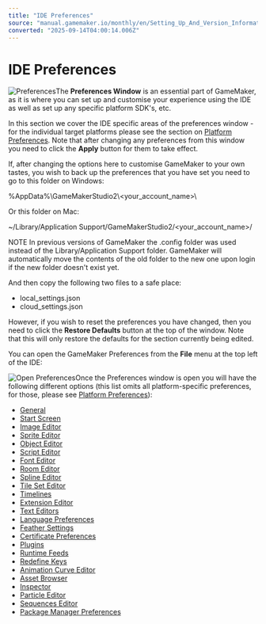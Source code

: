 ```yaml
---
title: "IDE Preferences"
source: "manual.gamemaker.io/monthly/en/Setting_Up_And_Version_Information/IDE_Preferences.htm"
converted: "2025-09-14T04:00:14.006Z"
---
```


# IDE Preferences

![Preferences](../assets/Images/Setup_And_Version/Getting_Started_Prefs.png)The **Preferences Window** is an essential part of GameMaker, as it is where you can set up and customise your experience using the IDE as well as set up any specific platform SDK's, etc.

In this section we cover the IDE specific areas of the preferences window - for the individual target platforms please see the section on [Platform Preferences](Platform_Preferences.md). Note that after changing any preferences from this window you need to click the **Apply** button for them to take effect.

If, after changing the options here to customise GameMaker to your own tastes, you wish to back up the preferences that you have set you need to go to this folder on Windows:

%AppData%\\GameMakerStudio2\\<your\_account\_name>\\

Or this folder on Mac:

~/Library/Application Support/GameMakerStudio2/<your\_account\_name>/

NOTE In previous versions of GameMaker the .config folder was used instead of the Library/Application Support folder. GameMaker will automatically move the contents of the old folder to the new one upon login if the new folder doesn't exist yet.

And then copy the following two files to a safe place:

-   local\_settings.json
-   cloud\_settings.json

However, if you wish to reset the preferences you have changed, then you need to click the **Restore Defaults** button at the top of the window. Note that this will only restore the defaults for the section currently being edited.

You can open the GameMaker Preferences from the **File** menu at the top left of the IDE:

![Open Preferences](../assets/Images/Setup_And_Version/Getting_Started_OpenPrefs.png)Once the Preferences window is open you will have the following different options (this list omits all platform-specific preferences, for those, please see [Platform Preferences](Platform_Preferences.md)):

-   [General](IDE_Preferences/General_Preferences.md)
-   [Start Screen](IDE_Preferences/Start_Screen_Preferences.md)
-   [Image Editor](IDE_Preferences/Image_Editor_Preferences.md)
-   [Sprite Editor](IDE_Preferences/Sprite_Editor_Preferences.md)
-   [Object Editor](IDE_Preferences/Object_Editor_Preferences.md)
-   [Script Editor](IDE_Preferences/Script_Editor_Preferences.md)
-   [Font Editor](IDE_Preferences/Font_Editor_Preferences.md)
-   [Room Editor](IDE_Preferences/Room_Editor_Preferences.md)
-   [Spline Editor](IDE_Preferences/Spline_Editor.md)
-   [Tile Set Editor](IDE_Preferences/Tile_Set_Editor_Preferences.md)
-   [Timelines](IDE_Preferences/Timeline_Preferences.md)
-   [Extension Editor](IDE_Preferences/Extension_Editor_Preferences.md)
-   [Text Editors](IDE_Preferences/Text_Editor_Preferences.md)
-   [Language Preferences](IDE_Preferences/Language_Preferences.md)
-   [Feather Settings](IDE_Preferences/Feather_Settings.md)
-   [Certificate Preferences](IDE_Preferences/Marketplace_Preferences.md)
-   [Plugins](IDE_Preferences/Plugin_Preferences.md)
-   [Runtime Feeds](IDE_Preferences/Runtime_Feed_Preferences.md)
-   [Redefine Keys](IDE_Preferences/Redefine_Keys_Preferences.md)
-   [Animation Curve Editor](IDE_Preferences/Anim_Curve_Editor_Preferences.md)
-   [Asset Browser](IDE_Preferences/Asset_Browser_Preferences.md)
-   [Inspector](IDE_Preferences/Inspector_Preferences.md)
-   [Particle Editor](IDE_Preferences/Particle_Editor_Preferences.md)
-   [Sequences Editor](IDE_Preferences/Sequences_Preferences.md)
-   [Package Manager Preferences](IDE_Preferences/Package_Manager_Preferences.md)